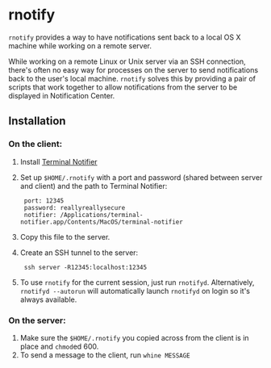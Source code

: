# rnotify

`rnotify` provides a way to have notifications sent back to a local
OS X machine while working on a remote server.

While working on a remote Linux or Unix server via an SSH connection,
there's often no easy way for processes on the server to send
notifications back to the user's local machine.  `rnotify` solves
this by providing a pair of scripts that work together to allow
notifications from the server to be displayed in Notification Center.

## Installation

### On the client:

1. Install [Terminal Notifier](https://github.com/alloy/terminal-notifier)
2. Set up `$HOME/.rnotify` with a port and password (shared between
   server and client) and the path to Terminal Notifier:

        port: 12345
        password: reallyreallysecure
        notifier: /Applications/terminal-notifier.app/Contents/MacOS/terminal-notifier

3. Copy this file to the server.

4. Create an SSH tunnel to the server:

        ssh server -R12345:localhost:12345

5. To use `rnotify` for the current session, just run `rnotifyd`.
   Alternatively, `rnotifyd --autorun` will automatically launch
   `rnotifyd` on login so it's always available.

### On the server:

1. Make sure the `$HOME/.rnotify` you copied across from the client is
   in place and `chmod`ed 600.
2. To send a message to the client, run `whine MESSAGE`

